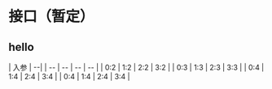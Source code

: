 # 接口（暂定） #

## hello ##
| 入参 |     --|
| -- | -- | -- | -- |
| 0:2 | 1:2 | 2:2 | 3:2 |
| 0:3 | 1:3 | 2:3 | 3:3 |
| 0:4 | 1:4 | 2:4 | 3:4 |
| 0:4 | 1:4 | 2:4 | 3:4 |
